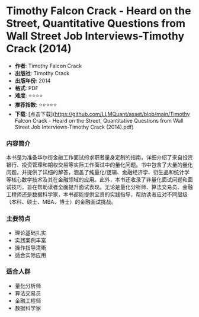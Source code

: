 # Timothy Falcon Crack - Heard on the Street, Quantitative Questions from Wall Street Job Interviews-Timothy Crack (2014)

- **作者**: Timothy Falcon Crack
- **出版社**: Timothy Crack
- **出版年份**: 2014
- **格式**: PDF
- **难度**: ⭐⭐⭐⭐
- **推荐指数**: ⭐⭐⭐⭐⭐
- **下载**: [点击下载](https://github.com/LLMQuant/asset/blob/main/Timothy Falcon Crack - Heard on the Street, Quantitative Questions from Wall Street Job Interviews-Timothy Crack (2014).pdf)

### 内容简介

本书是为准备华尔街金融工作面试的求职者量身定制的指南，详细介绍了来自投资银行、投资管理和期权交易等实际工作面试中的量化问题。书中包含了大量的量化问题，并提供了详细的解答，涵盖了纯量化/逻辑、金融经济学、衍生品和统计学等核心数学技术及其在金融领域的应用。此外，本书还收录了非量化面试问题和面试技巧，旨在帮助读者全面提升面试表现。无论是量化分析师、算法交易员、金融工程师还是数据科学家，本书都能提供宝贵的实践指导，帮助读者应对不同层级（本科、硕士、MBA、博士）的金融面试挑战。

### 主要特点

- 理论基础扎实
- 实践案例丰富
- 操作指导清晰
- 适合实际应用

### 适合人群

- 量化分析师
- 算法交易员
- 金融工程师
- 数据科学家
